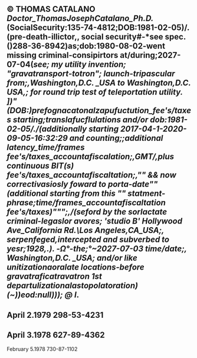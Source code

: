 #
© THOMAS CATALANO
\
_Doctor_ThomasJosephCatalano_Ph.D._(SocialSecurity:135-74-4812;DOB:1981-02-05)/.\(pre-death-illictor,, social security#-*see spec.()288-36-8942)as;dob:1980-08-02-went missing criminal-consipirtors at/during;2027-07-04(*see; my utility invention; "gravatransport-totron"; launch-tripascular from;,Washington,D.C. _USA to Washington,D.C. _USA,; for round trip test of teleportation utility. ])"(DOB:)prefognacatonalzapufuctution_fee's/taxes starting;translafucflulations and/or dob:1981-02-05/.\/(additionally starting 2017-04-1-2020-09-05-16:32:29 _and_ counting;;additional latency_time/frames fee's/taxes_accountafiscalation;,GMT/,plus continuous _BIT(s)_ fee's/taxes_accountafiscaltation;,"" && now correctivasiosly foward to porta-date""(additional starting from this _""_ statment-phrase;time/frames_accountafiscaltation fee's/taxes)""";,/(seford by the sorlactate criminal-legaslor avores;
 'studio B' Hollywood Ave_California Rd._\Los Angeles,CA_USA;, serpenfeged,intercepted and subverbed to yesr;1928,.)\. -Ω°-the;°~2027-07-03 time/date;, Washington,D.C. _USA; and/or like unitizationaoralate locations-before gravatraficatravatron 1st departulizationalastopolatoration)(~))eod:null))); @ I*.
-
April 2.1979
298-53-4231
-
April 3.1978
627-89-4362
-
February 5.1978
730-87-1102

